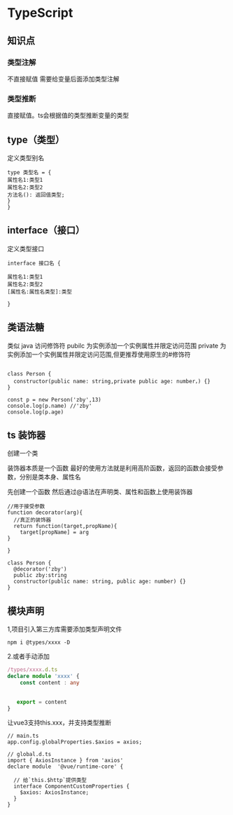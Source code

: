 # TypeScript

## 知识点

### 类型注解

不直接赋值 需要给变量后面添加类型注解

### 类型推断

直接赋值。ts会根据值的类型推断变量的类型



## type（类型）

定义类型别名

```
type 类型名 = {
属性名1:类型1
属性名2:类型2
方法名(): 返回值类型;
}
}
```



## interface（接口）

定义类型接口



```
interface 接口名 {

属性名1:类型1
属性名2:类型2
[属性名:属性名类型]:类型

}
```



## 类语法糖

类似 java 访问修饰符
pubilc 为实例添加一个实例属性并限定访问范围
private 为实例添加一个实例属性并限定访问范围,但更推荐使用原生的#修饰符

```

class Person {
  constructor(public name: string,private public age: number，) {}
}

const p = new Person('zby',13)
console.log(p.name) //'zby'
console.log(p.age)

```

## ts 装饰器

创建一个类

装饰器本质是一个函数
最好的使用方法就是利用高阶函数，返回的函数会接受参数，分别是类本身、属性名

先创建一个函数
然后通过@语法在声明类、属性和函数上使用装饰器

```
//用于接受参数
function decorator(arg){
  //真正的装饰器
  return function(target,propName){
    target[propName] = arg
}

}

class Person {
  @decorator('zby')
  public zby:string
  constructor(public name: string, public age: number) {}
}

```

## 模块声明

1,项目引入第三方库需要添加类型声明文件

```
npm i @types/xxxx -D
```

2.或者手动添加



```typescript
/types/xxxx.d.ts
declare module 'xxxx' {
    const content : any

    
   export = content
}
```



让vue3支持this.xxx，并支持类型推断

```
// main.ts
app.config.globalProperties.$axios = axios;
```



```
// global.d.ts
import { AxiosInstance } from 'axios'
declare module  '@vue/runtime-core' {
  
  // 给`this.$http`提供类型
  interface ComponentCustomProperties {
    $axios: AxiosInstance;
  }
}
```

